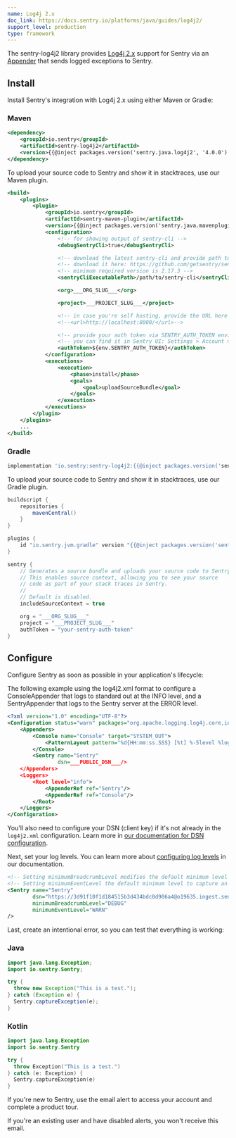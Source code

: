 ```yaml
---
name: Log4j 2.x
doc_link: https://docs.sentry.io/platforms/java/guides/log4j2/
support_level: production
type: framework
---
```


<Alert level="info">
The sentry-log4j2 library provides <a href=https://logging.apache.org/log4j/2.x//>Log4j 2.x</a> support for Sentry via an <a href=https://logging.apache.org/log4j/2.x/log4j-core/apidocs/org/apache/logging/log4j/core/Appender.html/>Appender</a> that sends logged exceptions to Sentry.
</Alert>

## Install

Install Sentry's integration with Log4j 2.x using either Maven or Gradle:

### Maven

```xml
<dependency>
    <groupId>io.sentry</groupId>
    <artifactId>sentry-log4j2</artifactId>
    <version>{{@inject packages.version('sentry.java.log4j2', '4.0.0') }}</version>
</dependency>
```

To upload your source code to Sentry and show it in stacktraces, use our Maven plugin.

```xml
<build>
    <plugins>
        <plugin>
            <groupId>io.sentry</groupId>
            <artifactId>sentry-maven-plugin</artifactId>
            <version>{{@inject packages.version('sentry.java.mavenplugin', '0.0.2') }}</version>
            <configuration>
                <!-- for showing output of sentry-cli -->
                <debugSentryCli>true</debugSentryCli>

                <!-- download the latest sentry-cli and provide path to it here -->
                <!-- download it here: https://github.com/getsentry/sentry-cli/releases -->
                <!-- minimum required version is 2.17.3 -->
                <sentryCliExecutablePath>/path/to/sentry-cli</sentryCliExecutablePath>

                <org>___ORG_SLUG___</org>

                <project>___PROJECT_SLUG___</project>

                <!-- in case you're self hosting, provide the URL here -->
                <!--<url>http://localhost:8000/</url>-->

                <!-- provide your auth token via SENTRY_AUTH_TOKEN environment variable -->
                <!-- you can find it in Sentry UI: Settings > Account > API > Auth Tokens -->
                <authToken>${env.SENTRY_AUTH_TOKEN}</authToken>
            </configuration>
            <executions>
                <execution>
                    <phase>install</phase>
                    <goals>
                        <goal>uploadSourceBundle</goal>
                    </goals>
                </execution>
            </executions>
        </plugin>
    </plugins>
    ...
</build>
```

### Gradle

```groovy
implementation 'io.sentry:sentry-log4j2:{{@inject packages.version('sentry.java.log4j2', '4.0.0') }}'
```

To upload your source code to Sentry and show it in stacktraces, use our Gradle plugin.

```groovy
buildscript {
    repositories {
        mavenCentral()
    }
}

plugins {
    id "io.sentry.jvm.gradle" version "{{@inject packages.version('sentry.java.android.gradle-plugin', '3.8.1') }}"
}

sentry {  
    // Generates a source bundle and uploads your source code to Sentry.
    // This enables source context, allowing you to see your source
    // code as part of your stack traces in Sentry.
    //
    // Default is disabled.
    includeSourceContext = true

    org = "___ORG_SLUG___"
    project = "___PROJECT_SLUG___"
    authToken = "your-sentry-auth-token"
}
```

## Configure

Configure Sentry as soon as possible in your application's lifecycle:

<Note>

The following example using the log4j2.xml format to configure a ConsoleAppender that logs to standard out at the INFO level, and a SentryAppender that logs to the Sentry server at the ERROR level.

</Note>

```xml
<?xml version="1.0" encoding="UTF-8"?>
<Configuration status="warn" packages="org.apache.logging.log4j.core,io.sentry.log4j2">
    <Appenders>
        <Console name="Console" target="SYSTEM_OUT">
            <PatternLayout pattern="%d{HH:mm:ss.SSS} [%t] %-5level %logger{36} - %msg%n"/>
        </Console>
        <Sentry name="Sentry"
                dsn=___PUBLIC_DSN___/>
    </Appenders>
    <Loggers>
        <Root level="info">
            <AppenderRef ref="Sentry"/>
            <AppenderRef ref="Console"/>
        </Root>
    </Loggers>
</Configuration>
```

You'll also need to configure your DSN (client key) if it's not already in the `log4j2.xml` configuration. Learn more in <a href=https://docs.sentry.io/platforms/java/guides/log4j2/#minimum-log-level/>our documentation for DSN configuration</a>.

Next, set your log levels. You can learn more about <a href=https://docs.sentry.io/platforms/java/guides/log4j2/#minimum-log-level/>configuring log levels</a> in our documentation.

```xml
<!-- Setting minimumBreadcrumbLevel modifies the default minimum level to add breadcrumbs from INFO to DEBUG  -->
<!-- Setting minimumEventLevel the default minimum level to capture an event from ERROR to WARN  -->
<Sentry name="Sentry"
        dsn="https://3d91f10f1d184515b3d434bdc0d906a4@o19635.ingest.sentry.io/7130"
        minimumBreadcrumbLevel="DEBUG"
        minimumEventLevel="WARN"
/>
```

Last, create an intentional error, so you can test that everything is working:

### Java

```java
import java.lang.Exception;
import io.sentry.Sentry;

try {
  throw new Exception("This is a test.");
} catch (Exception e) {
  Sentry.captureException(e);
}
```

### Kotlin

```kotlin
import java.lang.Exception
import io.sentry.Sentry

try {
  throw Exception("This is a test.")
} catch (e: Exception) {
  Sentry.captureException(e)
}
```

If you're new to Sentry, use the email alert to access your account and complete a product tour.

If you're an existing user and have disabled alerts, you won't receive this email.
